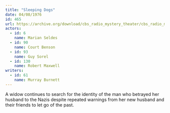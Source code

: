 ```yaml
---
title: "Sleeping Dogs"
date: 04/08/1976
id: 465
url: https://archive.org/download/cbs_radio_mystery_theater/cbs_radio_mystery_theater-0451-0500.zip/cbs_radio_mystery_theater-0451-0500%2Fcbsrmt_0465_sleeping_dogs.mp3
actors:  
  - id: 6
    name: Marian Seldes  
  - id: 90
    name: Court Benson  
  - id: 93
    name: Guy Sorel  
  - id: 130
    name: Robert Maxwell
writers:  
  - id: 61
    name: Murray Burnett
---
```

A widow continues to search for the identity of the man who betrayed her husband to the Nazis despite repeated warnings from her new husband and their friends to let go of the past.